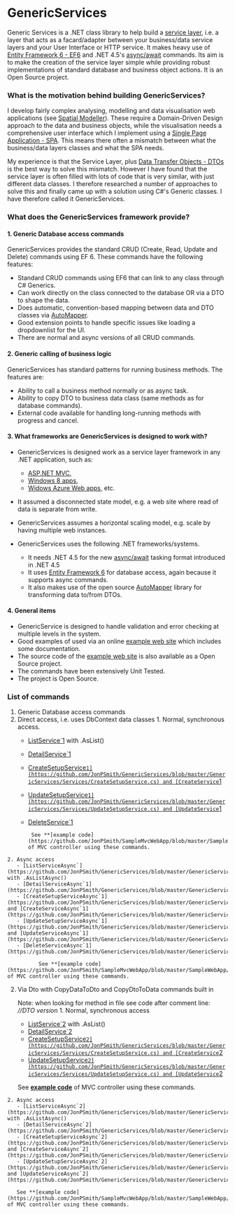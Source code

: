 GenericServices
===============

Generic Services is a .NET class library to help build a [service layer](http://martinfowler.com/eaaCatalog/serviceLayer.html), i.e. a layer that acts as a facard/adapter between your business/data service layers and your User Interface or HTTP service. It makes heavy use of [Entity Framework 6 - EF6](http://msdn.microsoft.com/en-us/data/ee712907)
and .NET 4.5's [async/await](http://msdn.microsoft.com/en-gb/library/hh191443.aspx) commands.
Its aim is to make the creation of the service layer simple while providing robust implementations of standard database and business object actions. It is an Open Source project.

### What is the motivation behind building GenericServices?
I develop fairly complex analysing, modelling and data visualisation web applications (see [Spatial Modeller](http://selectiveanalytics.com/about-us/spatial-modeller/)). These require a Domain-Driven Design approach to the data and business objects, while the visualisation needs a comprehensive user interface which I implement using a [Single Page Application - SPA](http://en.wikipedia.org/wiki/Single-page_application). This means there often a mismatch between what the business/data layers classes and what the SPA needs.

My experience is that the Service Layer, plus [Data Transfer Objects - DTOs](http://msdn.microsoft.com/en-us/magazine/ee236638.aspx) is the best way to solve this mismatch. However I have found that the service layer is often filled with lots of code that is very similar, with just different data classes. I therefore researched a number of approaches to solve this and finally came up with a solution using C#'s Generic classes. I have therefore called it GenericServices.

### What does the GenericServices framework provide?

#### 1. Generic Database access commands

GenericServices provides the standard CRUD (Create, Read, Update and Delete) commands using EF 6. These commands have the following features:

- Standard CRUD commands using EF6 that can link to any class through C# Generics.
- Can work directly on the class connected to the database OR via a DTO to shape the data.
- Does automatic, convention-based mapping between data and DTO classes via [AutoMapper](https://github.com/AutoMapper/AutoMapper/wiki).
- Good extension points to handle specific issues like loading a dropdownlist for the UI.
- There are normal and async versions of all CRUD commands.

#### 2. Generic calling of business logic

GenericServices has standard patterns for running business methods. The features are:

- Ability to call a business method normally or as async task.
- Ability to copy DTO to business data class (same methods as for database commands).
- External code available for handling long-running methods with progress and cancel.

#### 3. What frameworks are GenericServices is designed to work with?

- GenericServices is designed work as a service layer framework in any .NET application, such as: 
  - [ASP.NET MVC](http://www.asp.net/mvc/tutorials/mvc-5/introduction/getting-started), 
  - [Windows 8 apps](http://msdn.microsoft.com/en-US/windows/apps/br229519), 
  - [Widows Azure Web apps](https://azure.microsoft.com/en-us/services/web-sites/), etc. 
- It assumed a disconnected state model, e.g. a web site where read of data is separate from write.
- GenericServices assumes a horizontal scaling model, e.g. scale by having multiple web instances. 
- GenericServices uses the following .NET frameworks/systems.

  - It needs .NET 4.5 for the new [async/await](http://msdn.microsoft.com/en-gb/library/hh191443.aspx) tasking format introduced in .NET 4.5
  - It uses [Entity Framework 6](http://msdn.microsoft.com/en-us/data/ee712907) for database access, again because it supports async commands.
  - It also makes use of the open source [AutoMapper](http://automapper.org/) library for transforming data to/from DTOs.

#### 4. General items

- GenericService is designed to handle validation and error checking at multiple levels in the system.
- Good examples of used via an online [example web site](http://samplemvcwebapp.net/) which includes some documentation.
- The source code of the [example web site](https://github.com/JonPSmith/SampleMvcWebApp) is also available as a Open Source project.
- The commands have been extensively Unit Tested.
- The project is Open Source.


### List of commands

1. Generic Database access commands
  1. Direct access, i.e. uses DbContext data classes
    1. Normal, synchronous access.
       - [ListService`1](https://github.com/JonPSmith/GenericServices/blob/master/GenericServices/Services/ListService.cs) with .AsList()
       - [DetailService`1](https://github.com/JonPSmith/GenericServices/blob/master/GenericServices/Services/DetailService.cs)
       - [CreateSetupService`1](https://github.com/JonPSmith/GenericServices/blob/master/GenericServices/Services/CreateSetupService.cs) and [CreateService`1](https://github.com/JonPSmith/GenericServices/blob/master/GenericServices/Services/CreateService.cs)
       - [UpdateSetupService`1](https://github.com/JonPSmith/GenericServices/blob/master/GenericServices/Services/UpdateSetupService.cs) and [UpdateService`1](https://github.com/JonPSmith/GenericServices/blob/master/GenericServices/Services/UpdateService.cs)
       - [DeleteService`1](https://github.com/JonPSmith/GenericServices/blob/master/GenericServices/Services/DeleteService.cs)

              See **[example code](https://github.com/JonPSmith/SampleMvcWebApp/blob/master/SampleWebApp/Controllers/TagsController.cs)** of MVC controller using these commands.
    2. Async access
       - [ListServiceAsync`](https://github.com/JonPSmith/GenericServices/blob/master/GenericServices/Services/ListService.cs) with .AsListAsync()
       - [DetailServiceAsync`1](https://github.com/JonPSmith/GenericServices/blob/master/GenericServices/ServicesAsync/DetailServiceAsync.cs)
       - [CreateSetupServiceAsync`1](https://github.com/JonPSmith/GenericServices/blob/master/GenericServices/ServicesAsync/CreateSetupServiceAsync.cs) and [CreateServiceAsync`1](https://github.com/JonPSmith/GenericServices/blob/master/GenericServices/ServicesAsync/CreateServiceAsync.cs)
       - [UpdateSetupServiceAsync`1](https://github.com/JonPSmith/GenericServices/blob/master/GenericServices/ServicesAsync/UpdateSetupServiceAsync.cs) and [UpdateServiceAsync`1](https://github.com/JonPSmith/GenericServices/blob/master/GenericServices/ServicesAsync/UpdateServiceAsync.cs)
       - [DeleteServiceAsync`1](https://github.com/JonPSmith/GenericServices/blob/master/GenericServices/ServicesAsync/DeleteServiceAsync.cs)

              See **[example code](https://github.com/JonPSmith/SampleMvcWebApp/blob/master/SampleWebApp/Controllers/TagsAsyncController.cs)** of MVC controller using these commands.

  2. Via Dto with CopyDataToDto and CopyDtoToData commands built in

     Note: when looking for method in file see code after comment line: *//DTO version*
    1. Normal, synchronous access
       - [ListService`2](https://github.com/JonPSmith/GenericServices/blob/master/GenericServices/Services/ListService.cs) with .AsList()
       - [DetailService`2](https://github.com/JonPSmith/GenericServices/blob/master/GenericServices/Services/DetailService.cs)
       - [CreateSetupService`2](https://github.com/JonPSmith/GenericServices/blob/master/GenericServices/Services/CreateSetupService.cs) and [CreateService`2](https://github.com/JonPSmith/GenericServices/blob/master/GenericServices/Services/CreateService.cs)
       - [UpdateSetupService`2](https://github.com/JonPSmith/GenericServices/blob/master/GenericServices/Services/UpdateSetupService.cs) and [UpdateService`2](https://github.com/JonPSmith/GenericServices/blob/master/GenericServices/Services/UpdateService.cs)

       See **[example code](https://github.com/JonPSmith/SampleMvcWebApp/blob/master/SampleWebApp/Controllers/PostsController.cs)** of MVC controller using these commands.

    2. Async access
       - [ListServiceAsync`2](https://github.com/JonPSmith/GenericServices/blob/master/GenericServices/Services/ListService.cs) with .AsListAsync()
       - [DetailServiceAsync`2](https://github.com/JonPSmith/GenericServices/blob/master/GenericServices/ServicesAsync/DetailServiceAsync.cs)
       - [CreateSetupServiceAsync`2](https://github.com/JonPSmith/GenericServices/blob/master/GenericServices/ServicesAsync/CreateSetupServiceAsync.cs) and [CreateServiceAsync`2](https://github.com/JonPSmith/GenericServices/blob/master/GenericServices/ServicesAsync/CreateServiceAsync.cs)
       - [UpdateSetupServiceAsync`2](https://github.com/JonPSmith/GenericServices/blob/master/GenericServices/ServicesAsync/UpdateSetupServiceAsync.cs) and [UpdateServiceAsync`2](https://github.com/JonPSmith/GenericServices/blob/master/GenericServices/ServicesAsync/UpdateServiceAsync.cs)

       See **[example code](https://github.com/JonPSmith/SampleMvcWebApp/blob/master/SampleWebApp/Controllers/PostsAsyncController.cs)** of MVC controller using these commands.
